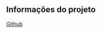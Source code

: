 ## Informações do projeto

[Github]([https://](https://github.com/lzocateli/Nuuvify.CommonPack/tree/main/src/Nuuvify.CommonPack.Security))